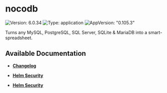 # nocodb

![Version: 6.0.34](https://img.shields.io/badge/Version-6.0.34-informational?style=flat-square) ![Type: application](https://img.shields.io/badge/Type-application-informational?style=flat-square) ![AppVersion: "0.105.3"](https://img.shields.io/badge/AppVersion-"0.105.3"-informational?style=flat-square)

Turns any MySQL, PostgreSQL, SQL Server, SQLite & MariaDB into a smart-spreadsheet.

## Available Documentation

- [**Changelog**](CHANGELOG)

- [**Helm Security**](container-security)

- [**Helm Security**](helm-security)

